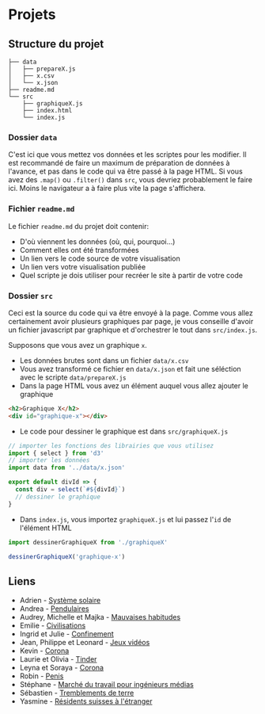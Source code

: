 # Projets

## Structure du projet

```
├── data
│   ├── prepareX.js
│   ├── x.csv
│   └── x.json
├── readme.md
└── src
    ├── graphiqueX.js
    ├── index.html
    └── index.js
```

### Dossier `data`

C'est ici que vous mettez vos données et les scriptes pour les modifier. Il est recommandé de faire un maximum de préparation de données à l'avance, et pas dans le code qui va être passé à la page HTML. Si vous avez des `.map()` ou `.filter()` dans `src`, vous devriez probablement le faire ici. Moins le navigateur a à faire plus vite la page s'affichera.

### Fichier `readme.md`

Le fichier `readme.md` du projet doit contenir:

* D'où viennent les données (où, qui, pourquoi...)
* Comment elles ont été transformées
* Un lien vers le code source de votre visualisation
* Un lien vers votre visualisation publiée
* Quel scripte je dois utiliser pour recréer le site à partir de votre code

### Dossier `src`

Ceci est la source du code qui va être envoyé à la page. Comme vous allez certainement avoir plusieurs graphiques par page, je vous conseille d'avoir un fichier javascript par graphique et d'orchestrer le tout dans `src/index.js`.

Supposons que vous avez un graphique `x`.

* Les données brutes sont dans un fichier `data/x.csv`
* Vous avez transformé ce fichier en `data/x.json` et fait une séléction avec le scripte `data/prepareX.js`
* Dans la page HTML vous avez un élément auquel vous allez ajouter le graphique

```html
<h2>Graphique X</h2>
<div id="graphique-x"></div>
```

* Le code pour dessiner le graphique est dans `src/graphiqueX.js`

```js
// importer les fonctions des librairies que vous utilisez
import { select } from 'd3'
// importer les données
import data from '../data/x.json'

export default divId => {
  const div = select(`#${divId}`)
  // dessiner le graphique
}
```

* Dans `index.js`, vous importez `graphiqueX.js` et lui passez l'`id` de l'élément HTML

```js
import dessinerGraphiqueX from './graphiqueX'

dessinerGraphiqueX('graphique-x')
```

## Liens

* Adrien - [Système solaire](https://github.com/AdriWard/VisuelDon/blob/master/projet/planetSystem20/readme.md)
* Andrea - [Pendulaires](https://github.com/Andreanefer/VisualDonM47/blob/master/Projet-Pendulaires/readme.md)
* Audrey, Michelle et Majka - [Mauvaises habitudes](https://github.com/AudilaraZ/VisualDon/blob/master/mon-projet/readme.md)
* Emilie - [Civilisations](https://github.com/emilie-imhof/visualisation-de-donnees/blob/master/projet/readme.md)
* Ingrid et Julie - [Confinement](https://github.com/julie-greset/visualdon/tree/master/projet)
* Jean, Philippe et Leonard - [Jeux vidéos](https://github.com/nobrega1/ProjetDataVis/blob/master/README.md)
* Kevin - [Corona](https://github.com/Saiykoh/VisuDon/blob/master/projet/readme.md)
* Laurie et Olivia - [Tinder](https://github.com/loumloum/projetTinder/blob/master/README.md)
* Leyna et Soraya - [Corona](https://github.com/Soraya97/VisualDon/blob/master/projet/readme.md)
* Robin - [Penis](https://github.com/robiiiiiiiiiiiin/VisualDon/blob/master/projet/readme.md)
* Stéphane - [Marché du travail pour ingénieurs médias](https://github.com/Stephane-panda/datavis/blob/master/projet/readme.md)
* Sébastien - [Tremblements de terre](https://github.com/sebastienRay/VisualDon/blob/master/projet/readme.md)
* Yasmine - [Résidents suisses à l'étranger](https://github.com/yasminehamdan/VisualDonn/blob/master/projet-yasmine/readme.md)